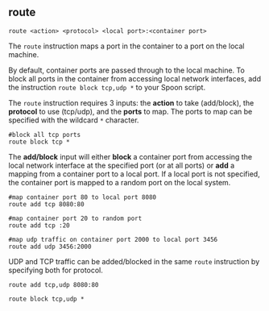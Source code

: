 ## route

	route <action> <protocol> <local port>:<container port>

The `route` instruction maps a port in the container to a port on the local machine.

By default, container ports are passed through to the local machine. To block all ports in the container from accessing local network interfaces, add the instruction `route block tcp,udp *` to your Spoon script. 

The `route` instruction requires 3 inputs: the **action** to take (add/block), the **protocol** to use (tcp/udp), and the **ports** to map. The ports to map can be specified with the wildcard `*` character. 

	#block all tcp ports
	route block tcp * 

The **add/block** input will either **block** a container port from accessing the local network interface at the specified port (or at all ports) or **add** a mapping from a container port to a local port. If a local port is not specified, the container port is mapped to a random port on the local system. 

	#map container port 80 to local port 8080
	route add tcp 8080:80

	#map container port 20 to random port
	route add tcp :20

	#map udp traffic on container port 2000 to local port 3456
	route add udp 3456:2000

UDP and TCP traffic can be added/blocked in the same `route` instruction by specifying both for protocol. 

	route add tcp,udp 8080:80

	route block tcp,udp *
